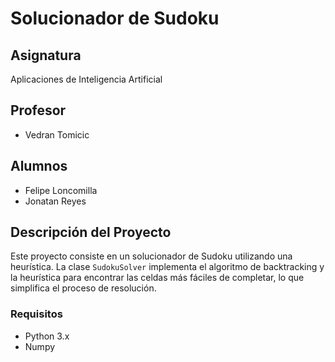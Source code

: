 # Solucionador de Sudoku

## Asignatura

Aplicaciones de Inteligencia Artificial

## Profesor

- Vedran Tomicic

## Alumnos

- Felipe Loncomilla
- Jonatan Reyes

## Descripción del Proyecto

Este proyecto consiste en un solucionador de Sudoku utilizando una heurística. La clase `SudokuSolver` implementa el algoritmo de backtracking y la heurística para encontrar las celdas más fáciles de completar, lo que simplifica el proceso de resolución.

### Requisitos

- Python 3.x
- Numpy
